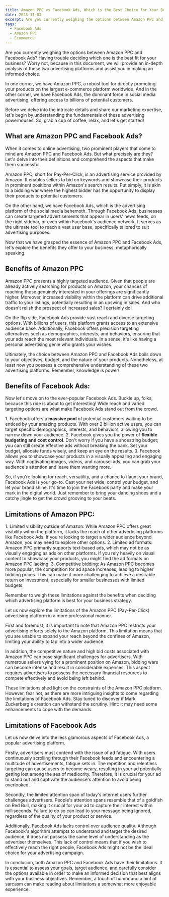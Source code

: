 ```yaml
---
title: Amazon PPC vs Facebook Ads, Which is the Best Choice for Your Business?
date: 2023-11-03
excerpt: Are you currently weighing the options between Amazon PPC and Facebook Ads? Having trouble deciding which one is the best fit for your business? Worry not, because in this document, we will provide an in-depth analysis of these two advertising platforms and assist you in making an informed choice.
tags:
  - Facebook Ads
  - Amazon PPC
  - Ecommerce
---
```


Are you currently weighing the options between Amazon PPC and Facebook Ads? Having trouble deciding which one is the best fit for your business? Worry not, because in this document, we will provide an in-depth analysis of these two advertising platforms and assist you in making an informed choice.

<!-- excerpt -->

In one corner, we have Amazon PPC, a robust tool for directly promoting your products on the largest e-commerce platform worldwide. And in the other corner, we have Facebook Ads, the dominant force in social media advertising, offering access to billions of potential customers.

Before we delve into the intricate details and share our marketing expertise, let's begin by understanding the fundamentals of these advertising powerhouses. So, grab a cup of coffee, relax, and let's get started!

## What are Amazon PPC and Facebook Ads?

When it comes to online advertising, two prominent players that come to mind are Amazon PPC and Facebook Ads. But what precisely are they? Let's delve into their definitions and comprehend the aspects that make them successful.

Amazon PPC, short for Pay-Per-Click, is an advertising service provided by Amazon. It enables sellers to bid on keywords and showcase their products in prominent positions within Amazon's search results. Put simply, it is akin to a bidding war where the highest bidder has the opportunity to display their products to potential customers.

On the other hand, we have Facebook Ads, which is the advertising platform of the social media behemoth. Through Facebook Ads, businesses can create targeted advertisements that appear in users' news feeds, on the right sidebar, or even within Facebook's audience network. It serves as the ultimate tool to reach a vast user base, specifically tailored to suit advertising purposes.

Now that we have grasped the essence of Amazon PPC and Facebook Ads, let's explore the benefits they offer to your business, metaphorically speaking.

## Benefits of Amazon PPC

Amazon PPC presents a highly targeted audience. Given that people are already actively searching for products on Amazon, your chances of reaching those genuinely interested in your offerings are significantly higher. Moreover, increased visibility within the platform can drive additional traffic to your listings, potentially resulting in an upswing in sales. And who doesn't relish the prospect of increased sales? I certainly do!

On the flip side, Facebook Ads provide vast reach and diverse targeting options. With billions of users, this platform grants access to an extensive audience base. Additionally, Facebook offers precision targeting alternatives such as demographics, interests, and behaviors, ensuring that your ads reach the most relevant individuals. In a sense, it's like having a personal advertising genie who grants your wishes.

Ultimately, the choice between Amazon PPC and Facebook Ads boils down to your objectives, budget, and the nature of your products. Nonetheless, at least now you possess a comprehensive understanding of these two advertising platforms. Remember, knowledge is power!

## Benefits of Facebook Ads:

Now let's move on to the ever-popular Facebook Ads. Buckle up, folks, because this ride is about to get interesting! Wide reach and varied targeting options are what make Facebook Ads stand out from the crowd.

1\. Facebook offers a **massive pool** of potential customers waiting to be enticed by your amazing products. With over 2 billion active users, you can target specific demographics, interests, and behaviors, allowing you to narrow down your audience. 2. Facebook gives you the power of **flexible budgeting and cost control**. Don't worry if you have a shoestring budget; you can still create effective ads without breaking the bank. Set your budget, allocate funds wisely, and keep an eye on the results. 3. Facebook allows you to showcase your products in a visually appealing and engaging way. With captivating images, videos, and carousel ads, you can grab your audience's attention and leave them wanting more.

So, if you're looking for reach, versatility, and a chance to flaunt your brand, Facebook Ads is your go-to. Cast your net wide, control your budget, and let your brand shine. It's time to join the Facebook party and make your mark in the digital world. Just remember to bring your dancing shoes and a catchy jingle to get the crowd grooving to your beats.

## Limitations of Amazon PPC:

1\. Limited visibility outside of Amazon: While Amazon PPC offers great visibility within the platform, it lacks the reach of other advertising platforms like Facebook Ads. If you're looking to target a wider audience beyond Amazon, you may need to explore other options. 2. Limited ad formats: Amazon PPC primarily supports text-based ads, which may not be as visually engaging as ads on other platforms. If you rely heavily on visual content to showcase your products, you might find the ad formats on Amazon PPC lacking. 3. Competitive bidding: As Amazon PPC becomes more popular, the competition for ad space increases, leading to higher bidding prices. This can make it more challenging to achieve a desirable return on investment, especially for smaller businesses with limited budgets.

Remember to weigh these limitations against the benefits when deciding which advertising platform is best for your business strategy.

Let us now explore the limitations of the Amazon PPC (Pay-Per-Click) advertising platform in a more professional manner.

First and foremost, it is important to note that Amazon PPC restricts your advertising efforts solely to the Amazon platform. This limitation means that you are unable to expand your reach beyond the confines of Amazon, limiting your ability to tap into a wider audience.

In addition, the competitive nature and high bid costs associated with Amazon PPC can pose significant challenges for advertisers. With numerous sellers vying for a prominent position on Amazon, bidding wars can become intense and result in considerable expenses. This aspect requires advertisers to possess the necessary financial resources to compete effectively and avoid being left behind.

These limitations shed light on the constraints of the Amazon PPC platform. However, fear not, as there are more intriguing insights to come regarding the limitations of Facebook Ads. Stay tuned to discover if Mark Zuckerberg's creation can withstand the scrutiny. Hint: it may need some enhancements to cope with the demands.

## Limitations of Facebook Ads

Let us now delve into the less glamorous aspects of Facebook Ads, a popular advertising platform.

Firstly, advertisers must contend with the issue of ad fatigue. With users continuously scrolling through their Facebook feeds and encountering a multitude of advertisements, fatigue sets in. The repetition and relentless targeting can cause users to become weary, resulting in your ad potentially getting lost among the sea of mediocrity. Therefore, it is crucial for your ad to stand out and captivate the audience's attention to avoid being overlooked.

Secondly, the limited attention span of today's internet users further challenges advertisers. People's attention spans resemble that of a goldfish on Red Bull, making it crucial for your ad to capture their interest within milliseconds. Failure to do so can lead to your message being ignored, regardless of the quality of your product or service.

Additionally, Facebook Ads lacks control over audience quality. Although Facebook's algorithm attempts to understand and target the desired audience, it does not possess the same level of understanding as the advertiser themselves. This lack of control means that if you wish to effectively reach the right people, Facebook Ads might not be the ideal choice for your advertising campaign.

In conclusion, both Amazon PPC and Facebook Ads have their limitations. It is essential to assess your goals, target audience, and carefully consider the options available in order to make an informed decision that best aligns with your business objectives. Remember, a touch of humor and a hint of sarcasm can make reading about limitations a somewhat more enjoyable experience.
